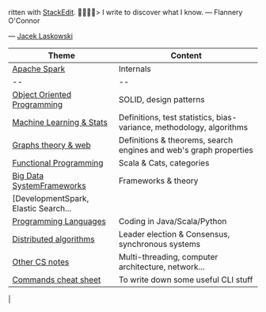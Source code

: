 ritten with [StackEdit](https://stackedit.io/).
>
  I write to discover what I know.
— Flannery O'Connor

— [Jacek Laskowski](https://jaceklaskowski.gitbooks.io/mastering-spark-sql/)

|Theme|Content|
|--|--|
|[Apache Spark](spark.html)|Internals|Theme|Content|
|--|--|
|[Object Oriented Programming](OOP.html)|SOLID, design patterns|
|[Machine Learning & Stats](ML.html)|Definitions, test statistics, bias-variance, methodology, algorithms|
|[Graphs theory & web](graph.html)|Definitions & theorems, search engines and web's graph properties|
|[Functional Programming](FP.html)|Scala & Cats, categories|
|[Big Data SystemFrameworks](bd.html)|Frameworks & theory|
|[DevelopmentSpark, Elastic Search...|
|[Programming Languages](pl.html)|Coding in Java/Scala/Python|
|[Distributed algorithms](da.html)|Leader election & Consensus, synchronous systems|
|[Other CS notes](div.html)|Multi-threading, computer architecture, network...|
|[Commands cheat sheet](cmd.html)|To write down some useful CLI stuff|

|
<!--stackedit_data:
eyJoaXN0b3J5IjpbNDU5MzA1NTcyLDMwOTAyNDk1Miw1MzAwMT
MxOSwzOTE3NTUyMjFdfQ==
-->